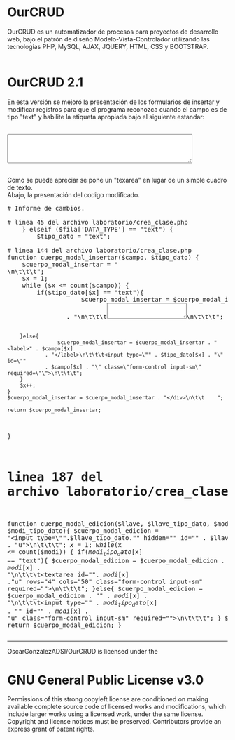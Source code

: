 # OurCRUD 
OurCRUD es un automatizador de procesos para proyectos de desarrollo web, bajo el patrón de diseño Modelo-Vista-Controlador utilizando las tecnologías PHP, MySQL, AJAX, JQUERY, HTML, CSS y BOOTSTRAP.<br/><br/>
# OurCRUD 2.1
En esta versión se mejoró la presentación de los formularios de insertar y modificar registros para que el programa reconozca cuando el campo es de tipo "text" y habilite la etiqueta apropiada bajo el siguiente estandar:<br/><br/>

<pre>
<textarea id="id_campo" rows="4" cols="50" class="form-control input-sm" required=""></textarea>
</pre>

Como se puede apreciar se pone un "texarea" en lugar de un simple cuadro de texto.<br/>
Abajo, la presentación del codigo modificado.</br>

<pre>
# Informe de cambios.

# linea 45 del archivo laboratorio/crea_clase.php
    } elseif ($fila['DATA_TYPE'] == "text") {
        $tipo_dato = "text";

# linea 144 del archivo laboratorio/crea_clase.php
function cuerpo_modal_insertar($campo, $tipo_dato) {
    $cuerpo_modal_insertar = "<div class=\"modal-body\">\n\t\t\t";
    $x = 1;
    while ($x <= count($campo)) {
        if($tipo_dato[$x] == "text"){
                    $cuerpo_modal_insertar = $cuerpo_modal_insertar . "<label>" . $campo[$x]
                . "</label>\n\t\t\t<textarea id=\"". $campo[$x] ."\" rows=\"4\" cols=\"50\""
                . "class=\"form-control input-sm\" required=\"\"></textarea>\n\t\t\t";
        }else{
                    $cuerpo_modal_insertar = $cuerpo_modal_insertar . "<label>" . $campo[$x]
                . "</label>\n\t\t\t<input type=\"" . $tipo_dato[$x] . "\" id=\""
                . $campo[$x] . "\" class=\"form-control input-sm\" required=\"\">\n\t\t\t";
        }
        $x++;
    }
    $cuerpo_modal_insertar = $cuerpo_modal_insertar . "</div>\n\t\t    ";

    return $cuerpo_modal_insertar;
}

# linea 187 del archivo laboratorio/crea_clase.php
function cuerpo_modal_edicion($llave, $llave_tipo_dato, $modi, $modi_tipo_dato){
    $cuerpo_modal_edicion = "<input type=\"".$llave_tipo_dato."\" hidden=\"\" id=\"" . $llave . "u\">\n\t\t\t";
    $x = 1;
    while ($x <= count($modi)) {
        if($modi_tipo_dato[$x] == "text"){
            $cuerpo_modal_edicion = $cuerpo_modal_edicion . "<label>" . $modi[$x] . "</label>\n\t\t\t<textarea id=\"". $modi[$x] ."u\" rows=\"4\" cols=\"50\" class=\"form-control input-sm\" required=\"\"></textarea>\n\t\t\t";
        }else{
            $cuerpo_modal_edicion = $cuerpo_modal_edicion . "<label>" . $modi[$x] . "</label>\n\t\t\t<input type=\"" . $modi_tipo_dato[$x] . "\" id=\"" . $modi[$x] . "u\" class=\"form-control input-sm\" required=\"\">\n\t\t\t";
        }
        $x++;
    }
    return $cuerpo_modal_edicion;
}
</pre>



<hr/>

OscarGonzalezADSI/OurCRUD is licensed under the
# GNU General Public License v3.0
Permissions of this strong copyleft license are conditioned on making available complete source code of licensed works and modifications, which include larger works using a licensed work, under the same license. Copyright and license notices must be preserved. Contributors provide an express grant of patent rights.
